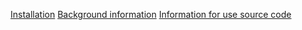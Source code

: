 [Installation](Installation)
[Background information](Background-information)
[Information for use source code](Information-for-use-source-code)